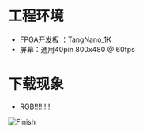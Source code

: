 # 工程环境

+ FPGA开发板 ：TangNano_1K
+ 屏幕：通用40pin 800x480 @ 60fps



# 下载现象

+ RGB!!!!!!!!

![Finish](Finish.png)
